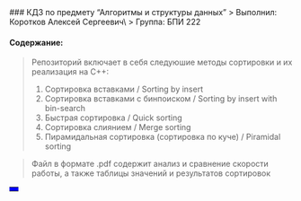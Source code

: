 <table> <tr> <td bgcolor = blue> </td>
### КДЗ по предмету “Алгоритмы и структуры данных” 
> Выполнил: Коротков Алексей Сергеевич\
> Группа: БПИ 222<br>

#### Содержание:
> Репозиторий включает в себя следуюшие методы сортировки и их реализация на С++:
> 1. Сортировка вставками / Sorting by insert
> 2. Сортировка вставками с бинпоиском / Sorting by insert with bin-search
> 3. Быстрая сортировка / Quick sorting
> 4. Сортировка слиянием / Merge sorting
> 5. Пирамидальная сортировка (сортировка по куче) / Piramidal sorting<br>

> Файл в формате .pdf содержит анализ и сравнение скорости работы, а также таблицы значений и результатов сортировок<br>
</tr></table>
